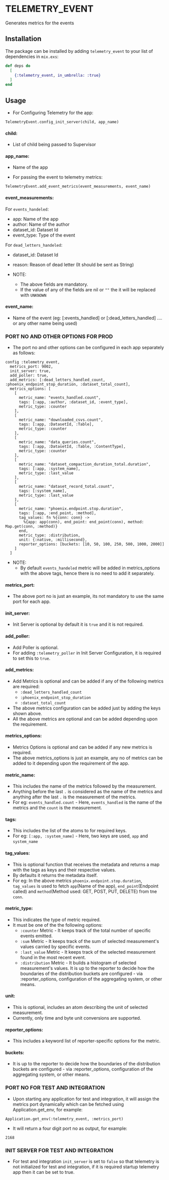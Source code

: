 # TELEMETRY_EVENT

Generates metrics for the events

## Installation

The package can be installed by adding `telemetry_event` to your list of dependencies in `mix.exs`:

```elixir
def deps do
  [
    {:telemetry_event, in_umbrella: :true}
  ]
end
```

## Usage
- For Configuring Telemetry for the app:

```
TelemetryEvent.config_init_server(child, app_name)
```

#### child:

  - List of child being passed to Supervisor

#### app_name:
  - Name of the app


- For passing the event to telemetry metrics:

```
TelemetryEvent.add_event_metrics(event_measurements, event_name)
```

#### event_measurements:

For `events_handeled`:
  - app: Name of the app
  - author: Name of the author
  - dataset_id: Dataset Id
  - event_type: Type of the event

For `dead_letters_handeled`:
  - dataset_id: Dataset Id
  - reason: Reason of dead letter (It should be sent as String)

- NOTE:
  - The above fields are mandatory.
  - If the value of any of the fields are nil or `""` the it will be replaced with `UNKNOWN`

#### event_name:
  - Name of the event (eg: [:events_handled] or [:dead_letters_handled] .... or any other name being used)



### PORT NO AND OTHER OPTIONS FOR PROD
  - The port no and other options can be configured in each app separately as follows:

```
config :telemetry_event,
  metrics_port: 9002,
  init_server: true,
  add_poller: true,
  add_metrics: [:dead_letters_handled_count, :phoenix_endpoint_stop_duration, :dataset_total_count],
  metrics_options: [
    [
      metric_name: "events_handled.count",
      tags: [:app, :author, :dataset_id, :event_type],
      metric_type: :counter
    ],
    [
      metric_name: "downloaded_csvs.count",
      tags: [:app, :DatasetId, :Table],
      metric_type: :counter
    ],
    [
      metric_name: "data_queries.count",
      tags: [:app, :DatasetId, :Table, :ContentType],
      metric_type: :counter
    ],
    [
      metric_name: "dataset_compaction_duration_total.duration",
      tags: [:app, :system_name],
      metric_type: :last_value
    ],
    [
      metric_name: "dataset_record_total.count",
      tags: [:system_name],
      metric_type: :last_value
    ],
    [
      metric_name: "phoenix.endpoint.stop.duration",
      tags: [:app, :end_point, :method],
      tag_values: fn %{conn: conn} ->
        %{app: app(conn), end_point: end_point(conn), method: Map.get(conn, :method)}
      end,
      metric_type: :distribution,
      unit: {:native, :millisecond},
      reporter_options: [buckets: [10, 50, 100, 250, 500, 1000, 2000]]
    ]
  ]
```
- NOTE:
  - By default `events_handeled` metric will be added in metrics_options with the above tags, hence there is no need to add it separately.


#### metrics_port:
  - The above port no is just an example, its not mandatory to use the same port for each app.

#### init_server:
  - Init Server is optional by default it is `true` and it is not required.

#### add_poller:
  - Add Poller is optional.
  - For adding `:telemetry_poller` in Init Server Configuration, it is required to set this to `true`.

#### add_metrics:
  - Add Metrics is optional and can be added if any of the following metrics are required:
    - `:dead_letters_handled_count`
    - `:phoenix_endpoint_stop_duration`
    - `:dataset_total_count`
  - The above metrics configuration can be added just by adding the keys shown above.
  - All the above metrics are optional and can be added depending upon the requirement.

#### metrics_options:
  - Metrics Options is optional and can be added if any new metrics is required.
  - The above metrics_options is just an example, any no of metrics can be added to it depending upon the requirement of the app.

#### metric_name:
  - This includes the name of the metrics followed by the measurement.
  - Anything before the last `.` is considered as the name of the metrics and anything after the last `.` is the measurement of the metrics.
  - For eg: `events_handled.count` - Here, `events_handled` is the name of the metrics and the `count` is the measurement.

#### tags:
  - This includes the list of the atoms to for required keys.
  - For eg: `[:app, :system_name]` - Here, two keys are used, `app` and `system_name`

#### tag_values:
  - This is optional function that receives the metadata and returns a map with the tags as keys and their respective values.
  - By defaults it returns the metadata itself.
  - For eg: In the above metrics `phoenix.endpoint.stop.duration`, `tag_values` is used to fetch `app`(Name of the app), `end_point`(Endpoint called) and `method`(Method used: GET, POST, PUT, DELETE) from tne `conn`.

#### metric_type:
  - This indicates the type of metric required.
  - It must be one of the the following options:
    - `:counter` Metric - It keeps track of the total number of specific events emitted.
    - `:sum` Metric - It keeps track of the sum of selected measurement's values carried by specific events.
    - `:last_value` Metric - It keeps track of the selected measurement found in the most recent event.
    - `:distribution` Metric - It builds a histogram of selected measurement's values. It is up to the reporter to decide how the boundaries of the distribution buckets are configured - via :reporter_options, configuration of the aggregating system, or other means.

#### unit:
  - This is optional, includes an atom describing the unit of selected measurement.
  - Currently, only time and byte unit conversions are supported.

#### reporter_options:
  - This includes a keyword list of reporter-specific options for the metric.

#### buckets:
  - It is up to the reporter to decide how the boundaries of the distribution buckets are configured - via :reporter_options, configuration of the aggregating system, or other means.

### PORT NO FOR TEST AND INTEGRATION
  - Upon starting any application for test and integration, it will assign the metrics port dynamically which can be fetched using Application.get_env, for example:

```
Application.get_env(:telemetry_event, :metrics_port)
```

  - It will return a four digit port no as output, for example:

```
2168
```

### INIT SERVER FOR TEST AND INTEGRATION
  - For test and integration `init_server` is set to `false` so that telemetry is not initialized for test and integration, if it is required startup telemetry app then it can be set to true.
